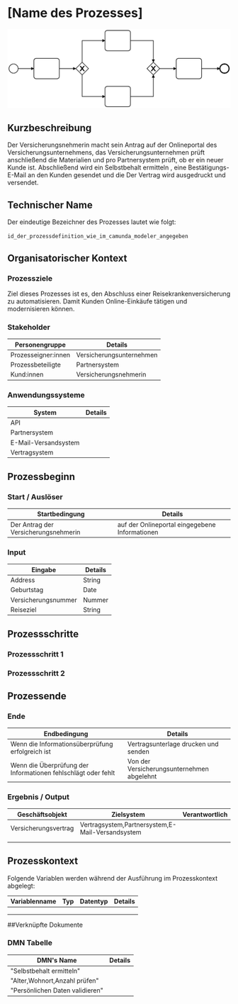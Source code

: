 


# [Name des Prozesses]

![](prozessdiagramm.png)

## Kurzbeschreibung
Der Versicherungsnehmerin macht sein Antrag auf der Onlineportal des Versicherungsunternehmens, das Versicherungsunternehmen prüft anschließend die Materialien und pro Partnersystem prüft, ob er ein neuer Kunde ist. Abschließend wird ein Selbstbehalt ermitteln , eine Bestätigungs-E-Mail an den Kunden gesendet und die Der Vertrag wird ausgedruckt und versendet.


## Technischer Name

Der eindeutige Bezeichner des Prozesses lautet wie folgt:

`id_der_prozessdefinition_wie_im_camunda_modeler_angegeben`

## Organisatorischer Kontext

### Prozessziele

Ziel dieses Prozesses ist es, den Abschluss einer Reisekrankenversicherung zu automatisieren. Damit Kunden Online-Einkäufe tätigen und modernisieren können.


### Stakeholder

| Personengruppe      | Details |
| ------------------- | ------- |
| Prozesseigner:innen |  Versicherungsunternehmen    |
| Prozessbeteiligte   |    Partnersystem     |
| Kund:innen          |  Versicherungsnehmerin   |

### Anwendungssysteme

| System | Details |
| ------ | ------- |
|    API    |         |
|    Partnersystem   |         |
|    E-Mail-Versandsystem    |         |
|    Vertragsystem|    |

## Prozessbeginn

### Start / Auslöser

| Startbedingung | Details |
| -------------- | ------- |
|   Der Antrag der Versicherungsnehmerin   |    auf der Onlineportal eingegebene Informationen     |

### Input

| Eingabe | Details |
|---------|---------|
| Address | String  |
| Geburtstag |  Date  |
| Versicherungsnummer|  Nummer |
|    Reiseziel   |    String    |

## Prozessschritte

### Prozessschritt 1



### Prozessschritt 2



## Prozessende

### Ende

| Endbedingung | Details |
| ------------ | ------- |
| Wenn die Informationsüberprüfung erfolgreich ist   |     Vertragsunterlage drucken und senden    |
|   Wenn die Überprüfung der Informationen fehlschlägt oder fehlt     |    Von der Versicherungsunternehmen abgelehnt     |

### Ergebnis / Output

| Geschäftsobjekt | Zielsystem | Verantwortlich |
| --------------- | ---------- | -------------- |
|  Versicherungsvertrag  |      Vertragsystem,Partnersystem,E-Mail-Versandsystem      |                |
|                 |            |                |
|                 |            |                |

## Prozesskontext

Folgende Variablen werden während der Ausführung im Prozesskontext abgelegt:

| Variablenname | Typ  | Datentyp | Details |
| ------------- | ---- | -------- | ------- |
|               |      |          |         |
|               |      |          |         |
|               |      |          |         |

##Verknüpfte Dokumente 

### DMN Tabelle 
| DMN's Name |  Details |
|--------|--------|
|  "Selbstbehalt ermitteln" |   |
|"Alter,Wohnort,Anzahl prüfen"|   |
|"Persönlichen Daten validieren"|  |

